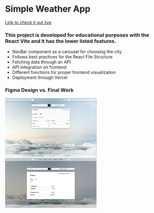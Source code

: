 <h1>Simple Weather App</h1>

<a href="https://react-task-weather-app.vercel.app/"> Link to check it out live </a>

<h3>This project is developed for educational purposes with the React Vite and it has the lower listed features.</h3>
<ul>
  <li>NavBar component as a carousel for choosing the city</li>
  <li>Follows best practices for the React File Structure</li>
  <li>Fetching data through an API</li>
  <li>API integration on frontend</li>
  <li>Different functions for proper frontend visualization</li>
  <li>Deployment through Vercel</li>
</ul>

<h3>Figma Design vs. Final Work </h3>

<div style="display=flex;">
  <img src="/screenshots/finalwork.png" style="width: 300px;"/>
<img src="/screenshots/figmadesign.png" style="width: 300px;"/>

</div>
